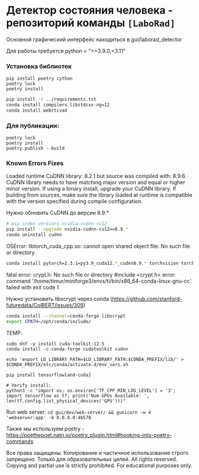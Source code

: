 # Детектор состояния человека - репозиторий команды `[LaboRad]`

Основной графический интерфейс находиться в gui/laborad_detector

Для работы требуется python = ">=3.9.0,<3.11"

### Установка библиотек

```
pip install poetry cython
poetry lock
poetry install
```

```bash
pip install -r ../requirements.txt
conda install compilers libstdcxx-ng=12
conda install webrtcvad
```

### Для публикации:
```
poetry lock
poetry install
poetry publish --build
```

### Known Errors Fixes

Loaded runtime CuDNN library: 8.2.1 but source was compiled with: 8.9.6.  CuDNN library needs to have matching major version and equal or higher minor version. If using a binary install, upgrade your CuDNN library.  If building from sources, make sure the library loaded at runtime is compatible with the version specified during compile configuration.

Нужно обновить CuDNN до версии 8.9.*

```bash
# pip index versions nvidia-cudnn-cu12
pip install --upgrade nvidia-cudnn-cu12==8.9.*
conda uninstall cudnn
```

OSError: libtorch_cuda_cpp.so: cannot open shared object file: No such file or directory

```bash
conda install pytorch=2.3.1=py3.9_cuda12.*_cudnn8.9.* torchvision torchaudio -c pytorch -c nvidia
```

fatal error: crypt.h: No such file or directory #include <crypt.h>
error: command '/home/timur/miniforge3/envs/ti/bin/x86_64-conda-linux-gnu-cc' failed with exit code 1

Нужно установить libxcrypt через conda (https://github.com/stanford-futuredata/ColBERT/issues/309)
```bash
conda install --channel=conda-forge libxcrypt
export CPATH=/opt/conda/include/     
```

TEMP:
```
sudo dnf -y install cuda-toolkit-12-5
conda install -c conda-forge cudatoolkit cudnn

echo 'export LD_LIBRARY_PATH=$LD_LIBRARY_PATH:$CONDA_PREFIX/lib/' > $CONDA_PREFIX/etc/conda/activate.d/env_vars.sh

pip install tensorflow[and-cuda]

# Verify install:
python3 -c "import os; os.environ['TF_CPP_MIN_LOG_LEVEL'] = '3'; import tensorflow as tf; print('Num GPUs Available: ', len(tf.config.list_physical_devices('GPU')))"
```

Run web server:
`cd gui/dev/web-server/ && gunicorn -w 4 'webserver:app' -b 0.0.0.0:46578`

Также мы используем poetry - https://poethepoet.natn.io/poetry_plugin.html#hooking-into-poetry-commands

Все права защищены. Копирование и частичное использование строго запрещено. Только для образовательных целей.
All rights reserved. Copying and partial use is strictly prohibited. For educational purposes only.
